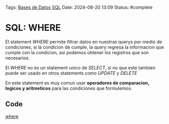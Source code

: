 Tags: [Bases de Datos](../Indexes/Bases%20de%20Datos.md) [SQL](../Indexes/SQL.md)
Date: 2024-08-20 13:09
Status: #complete 

# SQL: WHERE

El statement *WHERE* permite filtrar datos en nuestras querys por medio de condiciones, si la condicion de cumple, la query regresa la informacion que cumple con la condicion, asi podemos obtener los registros que son necesarios. 

El *WHERE* no es un statement unico de *SELECT*, si no que este tambien puede ser usado en otros statements como *UPDATE* y *DELETE*

En este statement es muy comun usar __operadores de comparacion, logicos y aritmeticos__ para las condiciones que formulemos.

## Code
[where](../Code/where.sql)